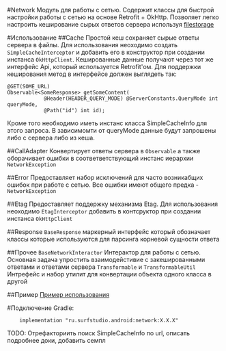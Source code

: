 #Network
Модуль для работы с сетью. Содержит классы для быстрой настройки работы с сетью на основе Retrofit + OkHttp. 
Позволяет легко настроить кеширование сырых ответов сервера используя [filestorage](../filestorage/README.md)

#Использование
##Cache
Простой кеш сохраняет сырые ответы сервера в файлы. Для использования неоходимо создать 
`SimpleCacheInterceptor` и добавить его в конструктор при создании инстанса `OkHttpClient`. Кешированные данные получают через тот же интерфейс Api, который используется Retrofit'ом. Для поддержки кеширования метод в интерфейсе должен выглядеть так: 
```
@GET(SOME_URL)
Observable<SomeResponse> getSomeContent(
            @Header(HEADER_QUERY_MODE) @ServerConstants.QueryMode int queryMode,
            @Path("id") int id);
```
Кроме того необходимо иметь инстанс класса SimpleCacheInfo для этого запроса. В зависимомти от queryMode данные будут запрошены либо с сервера либо из кеша.


##CallAdapter
Конвертирует ответы сервера в `Observable` а также оборачивает ошибки в соответветствующий инстанс иерархии `NetworkException`

##Error
Предоставляет набор исключений для часто возникабщих ошибок при работе с сетью. Все ошибки имеют общего предка - `NetworkException`

##Etag
Предоставляет поддержку механизма Etag. Для использования неоходимо
`EtagInterceptor` добавить в контсруктор при создании инстанса `OkHttpClient`

##Response
`BaseResponse` маркерный интерфейс который обозначает классы которые используются для парсинга корневой сущности ответа

##Прочее
`BaseNetworkInteractor` Интерактор для работы с сетью. Основная задача упростить взаимодейстивие с закешированными ответами и ответами сервера 
`Transformable` и `TransformableUtil` Интрефейс и набор утилит для конвертации объекта одного класса в другой

##Пример
[Пример использования](../network-sample)

#Подключение
Gradle:
```
    implementation "ru.surfstudio.android:network:X.X.X"
```

TODO: Отрефакториить поиск SimpleCacheInfo по url, описать подробнее доки, добавить семпл
